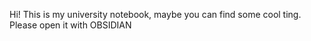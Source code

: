 Hi! 
This is my university notebook, maybe you can find some cool ting. 
Please open it with OBSIDIAN
